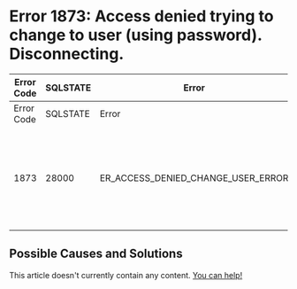 
# Error 1873: Access denied trying to change to user (using password). Disconnecting.


| Error Code | SQLSTATE | Error | Description |
| --- | --- | --- | --- |
| Error Code | SQLSTATE | Error | Description |
| 1873 | 28000 | ER_ACCESS_DENIED_CHANGE_USER_ERROR | Access denied trying to change to user '%s'@'%s' (using password: %s). Disconnecting. |




## Possible Causes and Solutions


This article doesn't currently contain any content. [You can help!](/en/writing-and-editing-knowledge-base-articles/)


